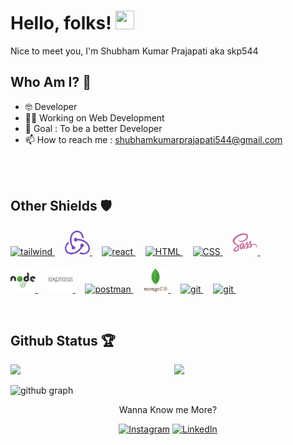 # Hello, folks! <img src="https://raw.githubusercontent.com/MartinHeinz/MartinHeinz/master/wave.gif" width="30px" height="30px">

Nice to meet you, I'm Shubham Kumar Prajapati aka skp544

## Who Am I? 🤠

- 🤓 Developer
- 👩‍💻 Working on Web Development
- 🎯 Goal : To be a better Developer
- 📫 How to reach me : [shubhamkumarprajapati544@gmail.com](shubhamkumarprajapati544@gmail.com)

<br>

<!-- ## My Weapons 🌟

![Top Langs](https://github-readme-stats.vercel.app/api/top-langs/?username=skp544&theme=react) -->

<br>

## Other Shields 🛡

<p align="left">
    <a href="https://tailwindcss.com/" target="_blank" rel="noreferrer"> <img src="https://www.vectorlogo.zone/logos/tailwindcss/tailwindcss-icon.svg" alt="tailwind" width="40" height="40"/> </a> &nbsp; &nbsp;
    <a href="https://redux.js.org" target="_blank" rel="noreferrer"> <img src="https://raw.githubusercontent.com/devicons/devicon/master/icons/redux/redux-original.svg" alt="redux" width="40" height="40"/> </a> &nbsp; &nbsp;
    <a href="https://react.dev/" target="_blank" rel="noreferrer"> <img src="https://www.vectorlogo.zone/logos/reactjs/reactjs-icon.svg" alt="react" width="40" height="40"/> </a> &nbsp; &nbsp;
    <a href="https://www.w3schools.com/html/" target="_blank" rel="noreferrer"> <img src="https://upload.wikimedia.org/wikipedia/commons/archive/6/61/20110920154916%21HTML5_logo_and_wordmark.svg" alt="HTML" width="40" height="40"/> </a> &nbsp; &nbsp;
    <a href="https://www.w3schools.com/css/" target="_blank" rel="noreferrer"> <img src="https://upload.wikimedia.org/wikipedia/commons/d/d5/CSS3_logo_and_wordmark.svg" alt="CSS" width="40" height="40"/> </a> &nbsp; &nbsp;
    <a href="https://sass-lang.com" target="_blank" rel="noreferrer"> <img src="https://raw.githubusercontent.com/devicons/devicon/master/icons/sass/sass-original.svg" alt="sass" width="40" height="40"/> </a> &nbsp; &nbsp;
    <br />
    <br />
    <a href="https://nodejs.org" target="_blank" rel="noreferrer"> <img src="https://raw.githubusercontent.com/devicons/devicon/master/icons/nodejs/nodejs-original-wordmark.svg" alt="nodejs" width="40" height="40"/> </a> &nbsp; &nbsp;
    <a href="https://expressjs.com" target="_blank" rel="noreferrer"> <img src="https://raw.githubusercontent.com/devicons/devicon/master/icons/express/express-original-wordmark.svg" alt="express" width="40" height="40"/> </a> &nbsp; &nbsp;
    <a href="https://postman.com" target="_blank" rel="noreferrer"> <img src="https://www.vectorlogo.zone/logos/getpostman/getpostman-icon.svg" alt="postman" width="40" height="40"/> </a> &nbsp; &nbsp;
    <a href="https://www.mongodb.com/" target="_blank" rel="noreferrer"> <img src="https://raw.githubusercontent.com/devicons/devicon/master/icons/mongodb/mongodb-original-wordmark.svg" alt="mongodb" width="40" height="40"/> </a> &nbsp; &nbsp;
    <a href="https://git-scm.com/" target="_blank" rel="noreferrer"> <img src="https://www.vectorlogo.zone/logos/git-scm/git-scm-icon.svg" alt="git" width="40" height="40"/> </a> &nbsp; &nbsp;
    <a href="https://en.cppreference.com/w/" target="_blank" rel="noreferrer"> <img src="https://www.cdnlogo.com/logos/c/76/c.svg" alt="git" width="40" height="40"/> </a> &nbsp; &nbsp;
</p>

<br>

## Github Status 🏆

<img  src="https://github-stats-lemon.vercel.app/api?username=skp544&show_icons=true&hide_border=true&theme=react" width="48%" align="right" >
<img  src="https://github-readme-streak-stats.herokuapp.com/?user=skp544&theme=react" width="48%" >
<br>

![github graph](https://github-readme-activity-graph.vercel.app/graph?username=skp544&theme=react-dark)
<br>

<p align="center">Wanna Know me More?</p>

<p align="center">

<a href="https://www.instagram.com/shubhamkumarprajapati544" target="_blank" rel="noreferrer">
<img src="https://img.shields.io/badge/-Instagram-%23eb13a5" alt="Instagram" /></a>

<a href="https://www.linkedin.com/in/shubham-kumar-prajapati/" target="_blank" rel="noreferrer">
<img src="https://img.shields.io/badge/-LinkedIn-%233781da" alt="LinkedIn"/></a>

</p>
